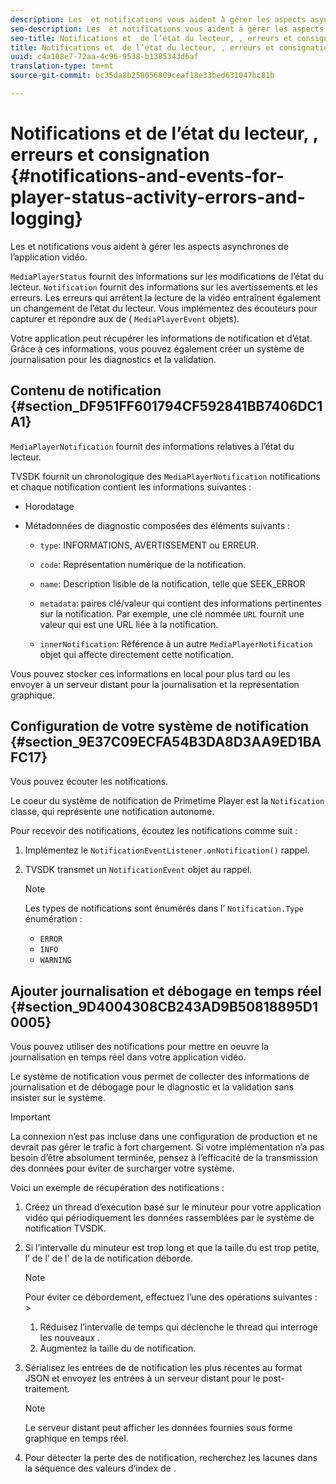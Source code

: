 ```yaml
---
description: Les  et notifications vous aident à gérer les aspects asynchrones de l’application vidéo.
seo-description: Les  et notifications vous aident à gérer les aspects asynchrones de l’application vidéo.
seo-title: Notifications et  de l’état du lecteur, , erreurs et consignation
title: Notifications et  de l’état du lecteur, , erreurs et consignation
uuid: c4a108e7-72aa-4c96-9538-b1385343d6af
translation-type: tm+mt
source-git-commit: bc35da8b258056809ceaf18e33bed631047bc81b

---
```



# Notifications et  de l’état du lecteur, , erreurs et consignation {#notifications-and-events-for-player-status-activity-errors-and-logging}

Les  et notifications vous aident à gérer les aspects asynchrones de l’application vidéo.

`MediaPlayerStatus` fournit des informations sur les modifications de l’état du lecteur. `Notification` fournit des informations sur les avertissements et les erreurs. Les erreurs qui arrêtent la lecture de la vidéo entraînent également un changement de l’état du lecteur. Vous implémentez des écouteurs  pour capturer et répondre aux  de ( `MediaPlayerEvent` objets).

Votre application peut récupérer les informations de notification et d’état. Grâce à ces informations, vous pouvez également créer un système de journalisation pour les diagnostics et la validation.

## Contenu de notification {#section_DF951FF601794CF592841BB7406DC1A1}

`MediaPlayerNotification` fournit des informations relatives à l’état du lecteur.

TVSDK fournit un chronologique des `MediaPlayerNotification` notifications et chaque notification contient les informations suivantes :

* Horodatage
* Métadonnées de diagnostic composées des éléments suivants :

   * `type`: INFORMATIONS, AVERTISSEMENT ou ERREUR.
   * `code`: Représentation numérique de la notification.
   * `name`: Description lisible de la notification, telle que SEEK_ERROR
   * `metadata`: paires clé/valeur qui contient des informations pertinentes sur la notification. Par exemple, une clé nommée `URL` fournit une valeur qui est une URL liée à la notification.

   * `innerNotification`: Référence à un autre `MediaPlayerNotification` objet qui affecte directement cette notification.

Vous pouvez stocker ces informations en local pour  plus tard  ou les envoyer à un serveur distant pour la journalisation et la représentation graphique.

## Configuration de votre système de notification {#section_9E37C09ECFA54B3DA8D3AA9ED1BAFC17}

Vous pouvez écouter les notifications.

Le coeur du système de notification de Primetime Player est la `Notification` classe, qui représente une notification autonome.

Pour recevoir des notifications, écoutez les notifications comme suit :

1. Implémentez le `NotificationEventListener.onNotification()` rappel.
1. TVSDK transmet un `NotificationEvent` objet au rappel.

   >[!NOTE]
   >
   >Les types de notifications sont énumérés dans l’ `Notification.Type` énumération :

   * `ERROR`
   * `INFO`
   * `WARNING`

## Ajouter journalisation et débogage en temps réel {#section_9D4004308CB243AD9B50818895D10005}

Vous pouvez utiliser des notifications pour mettre en oeuvre la journalisation en temps réel dans votre application vidéo.

Le système de notification vous permet de collecter des informations de journalisation et de débogage pour le diagnostic et la validation sans insister sur le système.

>[!IMPORTANT]
>
>La connexion n’est pas incluse dans une configuration de production et ne devrait pas gérer le trafic à fort chargement. Si votre implémentation n’a pas besoin d’être absolument terminée, pensez à l’efficacité de la transmission des données pour éviter de surcharger votre système.

Voici un exemple de récupération des notifications :

1. Créez un thread d’exécution basé sur le minuteur pour votre application vidéo qui  périodiquement les données rassemblées par le système de notification TVSDK.
1. Si l’intervalle du minuteur est trop long et que la taille du  est trop petite, l’ de l’ de l’ de la de notification déborde.

   >[!NOTE]
   >
   >Pour éviter ce débordement, effectuez l’une des opérations suivantes :    >
   >    
   >    
   >    1. Réduisez l’intervalle de temps qui déclenche le thread qui interroge les nouveaux .
   >    1. Augmentez la taille du de notification.


1. Sérialisez les entrées de de notification les plus récentes au format JSON et envoyez les entrées à un serveur distant pour le post-traitement.

   >[!NOTE]
   >
   >Le serveur distant peut afficher les données fournies sous forme graphique en temps réel.

1. Pour détecter la perte des  de notification, recherchez les lacunes dans la séquence des valeurs d’index de .